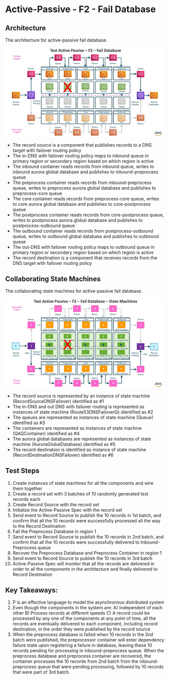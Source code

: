 # Active-Passive - F2 - Fail Database

## Architecture

The architecture for active-passive fail database.

![Active-Passive Transaction Process System - F2 - Fail Database!](images/TestActivePassiveF2.jpg)

* The record source is a component that publishes records to a DNS target with failover routing policy
* The in-DNS with failover routing policy maps to inbound queue in primary region or secondary region based on which region is active
* The inbound container reads records from inbound queue, writes to inbound aurora global database and publishes to inbound-preprocess queue
* The preprocess container reads records from inbound-preprocess queue, writes to preprocess aurora global database and publishes to preprocess-core queue
* The core container reads records from preprocess-core queue, writes to core aurora global database and publishes to core-postprocess queue
* The postprocess container reads records from core-postprocess queue, writes to postprocess aurora global database and publishes to postprocess-outbound queue
* The outbound container reads records from postprocess-outbound queue, writes to outbound global database and publishes to outbound queue
* The out-DNS with failover routing policy maps to outbound queue in primary region or secondary region based on which region is active
* The record destination is a component that receives records from the DNS target with failover routing policy

## Collaborating State Machines

The collaborating state machines for active-passive fail database.

![Active-Passive Transaction Process System - F2 - Fail Database - State Machines!](images/TestActivePassiveF2StateMachines.jpg)

* The record source is represented by an instance of state machine (RecordSourceDNSFailover) identified as #1
* The in-DNS and out DNS with failover routing is represented as instances of state machine (Route53DNSFailoverQ) identified as #2
* The queues are represented as instances of state machine (Queue) identified as #3
* The containers are represented as instances of state machine (QAQContainer) identified as #4
* The aurora global databases are represented as instances of state machine (AuroraGlobalDatabase) identified as #5
* The record destination is identified as instance of state machine (RecordDestinationDNSFailover) identified as #6

## Test Steps

1. Create instances of state machines for all the components and wire them together
2. Create a record set with 3 batches of 10 randomly generated test records each
3. Create Record Source with the record set
4. Initialize the Active-Passive Spec with the record set
5. Send event to Record Source to publish the 10 records in 1st batch, and confirm that all the 10 records were successfully processed all the way to the Record Destination
6. Fail the Preprocess Database in region 1
7. Send event to Record Source to publish the 10 records in 2nd batch, and confirm that all the 10 records were successfully delivered to Inbound-Preprocess queue
8. Recover the Preprocess Database and Preprocess Container in region 1
9. Send event to Record Source to publish the 10 records in 3rd batch
10. Active-Passive Spec will monitor that all the records are delivered in order to all the components in the architecture and finally delivered to Record Destination

## Key Takeaways:

1. P is an effective language to model the asynchronous distributed system
2. Even though the components in the system are: A) Independent of each other B) Process records at different speeds C) A record could be processed by any one of the components at any point of time, all the records are eventually delivered to each component, including record destination, in the order they were published by the record source
3. When the preprocess database is failed when 10 records in the 2nd batch were published, the preprocessor container will enter dependency failure state upon registering a failure in database, leaving these 10 records pending for processing in inbound-preprocess queue. When the preprocess database and preprocess container are recovered, the container processes the 10 records from 2nd batch from the inbound-preprocess queue that were pending processing, followed by 10 records that were part of 3rd batch.
